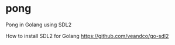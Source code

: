 # pong
Pong in Golang using SDL2

How to install SDL2 for Golang https://github.com/veandco/go-sdl2
